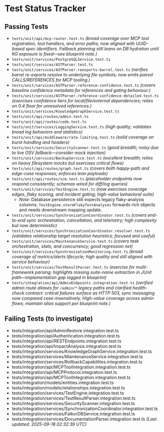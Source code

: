 # Test Status Tracker

## Passing Tests
- `tests/unit/api/mcp-router.test.ts` *(broad coverage over MCP tool registration, tool handlers, and error paths; now aligned with UUID-based spec identifiers. Fallback planning still leans on DB hydration until KG exposure is fixed—see blueprint note.)*
- `tests/unit/services/PostgreSQLService.test.ts`
- `tests/unit/services/ASTParser.test.ts`
- `tests/unit/services/ASTParser.reexports-barrel.test.ts` *(verifies barrel re-exports resolve to underlying file symbols; now emits paired CALLS/REFERENCES for MCP tooling.)*
- `tests/unit/services/ASTParser.reference-confidence.test.ts` *(covers baseline confidence metadata for references and gating behaviour.)*
- `tests/unit/services/ASTParser.reference-confidence-detailed.test.ts` *(exercises confidence tiers for local/file/external dependencies; relies on 0.4 floor for unresolved references.)*
- `tests/unit/services/KnowledgeGraphService.test.ts`
- `tests/unit/api/routes/admin.test.ts`
- `tests/unit/api/routes/code.test.ts`
- `tests/unit/services/LoggingService.test.ts` *(high quality; validates broad log behaviors and statistics)*
- `tests/unit/api/middleware/rate-limiting.test.ts` *(solid coverage on burst handling and headers)*
- `tests/unit/services/SecurityScanner.test.ts` *(good breadth; noisy due to live OSV fallback—consider mock injection)*
- `tests/unit/services/BackupService.test.ts` *(excellent breadth; relies on heavy filesystem mocks but exercises critical flows)*
- `tests/unit/api/routes/graph.test.ts` *(covers both happy-path and edge-case responses; enforces lean payloads)*
- `tests/unit/api/routes/scm.test.ts` *(placeholder endpoints now respond consistently; schemas wired for diff/log queries)*
- `tests/unit/services/TestEngine.test.ts` *(now exercises coverage edges, flaky scoring, and incident gating; high-value behavioral suite)*
  - _Note_: Database persistence still expects legacy flaky-analysis columns; `TestEngine.storeFlakyTestAnalyses` forwards rich objects and needs downstream mapping update.
- `tests/unit/services/SynchronizationCoordinator.test.ts` *(covers end-to-end sync orchestration, cancellation, and telemetry; high complexity but now deterministic)*
- `tests/unit/services/SynchronizationCoordinator.resolver.test.ts` *(validates relationship target resolution heuristics; focused and useful)*
- `tests/unit/services/MaintenanceService.test.ts` *(covers task orchestration, stats, and concurrency; good regression net)*
- `tests/unit/services/SynchronizationMonitoring.test.ts` *(broad coverage of metrics/alerts lifecycle; high quality and still aligned with service behaviour)*
- `tests/unit/services/TestResultParser.test.ts` *(exercise for multi-framework parsing; highlights missing suite-name extraction in JUnit path—implementation gap logged in blueprint)*
- `tests/integration/api/AdminEndpoints.integration.test.ts` *(verified admin route aliases for `/admin/*` legacy paths and clarified health-check contract: critical failures surface as HTTP 503, sync messaging now compared case-insensitively. High-value coverage across admin flows; maintain alias support per blueprint note.)*

## Failing Tests (to investigate)
- tests/integration/api/AdminRestore.integration.test.ts
- tests/integration/api/Authentication.integration.test.ts
- tests/integration/api/RESTEndpoints.integration.test.ts
- tests/integration/api/ImpactAnalysis.integration.test.ts
- tests/integration/services/KnowledgeGraphService.integration.test.ts
- tests/integration/services/MaintenanceService.integration.test.ts
- tests/integration/services/RollbackCapabilities.integration.test.ts
- tests/integration/api/MCPToolIntegration.integration.test.ts
- tests/integration/api/MCPProtocol.integration.test.ts
- tests/integration/api/MCPToolIntegration.integration.test.ts
- tests/integration/models/entities.integration.test.ts
- tests/integration/models/relationships.integration.test.ts
- tests/integration/services/TestEngine.integration.test.ts
- tests/integration/services/TestResultParser.integration.test.ts
- tests/integration/services/SecurityScanner.integration.test.ts
- tests/integration/services/SynchronizationCoordinator.integration.test.ts
- tests/integration/services/FalkorDBService.integration.test.ts
- tests/integration/services/DocumentationParser.integration.test.ts
_(Last updated: 2025-09-18 02:32:39 UTC)_
